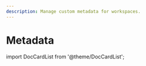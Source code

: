 ```yaml
---
description: Manage custom metadata for workspaces.
---
```


# Metadata

import DocCardList from '@theme/DocCardList';

<DocCardList />